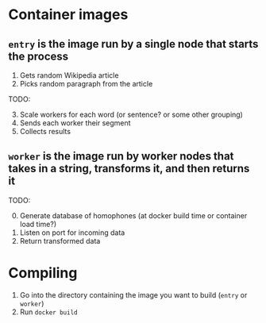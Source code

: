 # Container images

## `entry` is the image run by a single node that starts the process

1. Gets random Wikipedia article
2. Picks random paragraph from the article

TODO:

3. Scale workers for each word (or sentence? or some other grouping)
4. Sends each worker their segment
5. Collects results

## `worker` is the image run by worker nodes that takes in a string, transforms it, and then returns it

TODO:

0. Generate database of homophones
   (at docker build time or container load time?)
1. Listen on port for incoming data
2. Return transformed data

# Compiling

1. Go into the directory containing the image you want to build
   (`entry` or `worker`)
2. Run `docker build`
